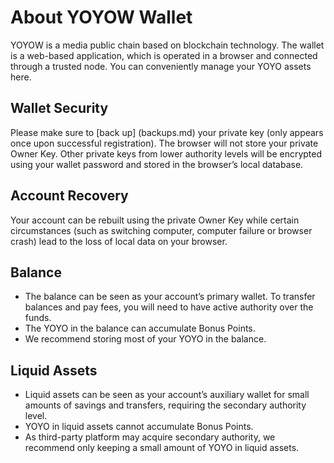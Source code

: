 ﻿# About YOYOW Wallet

YOYOW is a media public chain based on blockchain technology. The wallet is a web-based application, which is operated in a browser and connected through a trusted node. You can conveniently manage your YOYO assets here.

## Wallet Security

Please make sure to [back up] (backups.md) your private key (only appears once upon successful registration). The browser will not store your private Owner Key. Other private keys from lower authority levels will be encrypted using your wallet password and stored in the browser’s local database.

## Account Recovery

Your account can be rebuilt using the private Owner Key while certain circumstances (such as switching computer, computer failure or browser crash) lead to the loss of local data on your browser.


## Balance
- The balance can be seen as your account’s primary wallet. To transfer balances and pay fees, you will need to have active authority over the funds.
- The YOYO in the balance can accumulate Bonus Points.
- We recommend storing most of your YOYO in the balance.


## Liquid Assets
- Liquid assets can be seen as your account’s auxiliary wallet for small amounts of savings and transfers, requiring the secondary authority level.
- YOYO in liquid assets cannot accumulate Bonus Points.
- As third-party platform may acquire secondary authority, we recommend only keeping a small amount of YOYO in liquid assets.

